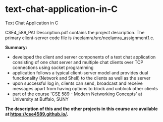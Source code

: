 # text-chat-application-in-C

Text Chat Application in C

CSE4_589_PA1 Description.pdf contains the project description. The primary client-server code file is /neelamra/src/neelamra_assignment1.c.

**Summary:**
- developed the client and server components of a text chat application consisting of one chat server and multiple chat clients over TCP connections using socket programming
- application follows a typical client-server model and provides dual functionality (Network and Shell) to the clients as well as the server
- upon successful log in, clients can send, broadcast and receive messages apart from having options to block and unblock other clients
- part of the course 'CSE 589 - Modern Networking Concepts' at University at Buffalo, SUNY

**The description of this and the other projects in this course are available at https://cse4589.github.io/.**
